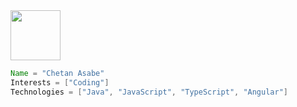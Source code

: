 <!-- <h1 align="center">Hi, I'm Chetan Asabe 👋</h1> -->
<img align="center" src="https://media.tenor.com/vZZEPrwfe6AAAAAi/happy-amine.gif" width="80px">

```java
Name = "Chetan Asabe"
Interests = ["Coding"]
Technologies = ["Java", "JavaScript", "TypeScript", "Angular"]
```


<!--
**ChetanAsabe/ChetanAsabe** is a ✨ _special_ ✨ repository because its `README.md` (this file) appears on your GitHub profile.

Here are some ideas to get you started:

- 🔭 I’m currently working on ...
- 🌱 I’m currently learning ...
- 👯 I’m looking to collaborate on ...
- 🤔 I’m looking for help with ...
- 💬 Ask me about ...
- 📫 How to reach me: ...
- 😄 Pronouns: ...
- ⚡ Fun fact: ...
-->
